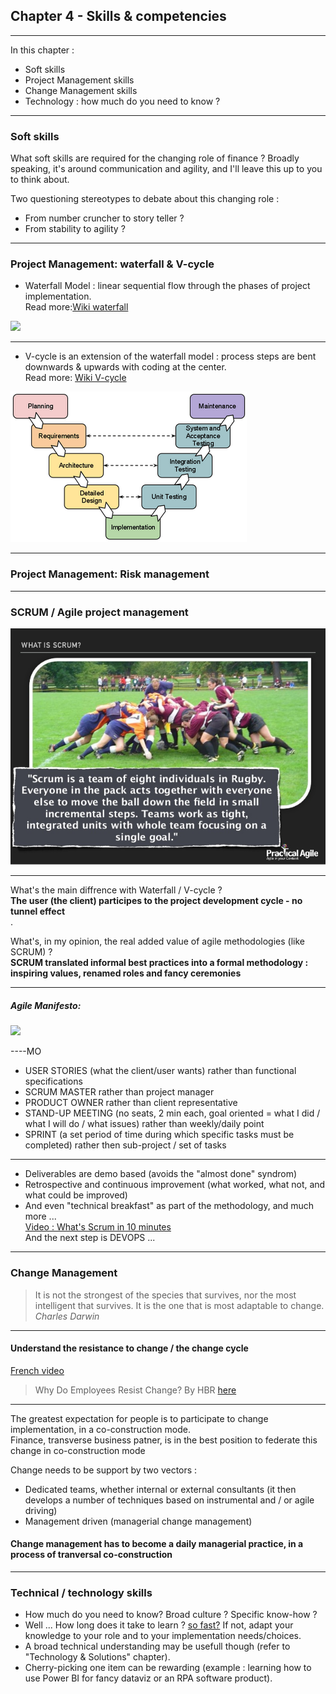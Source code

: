 ## Chapter 4 - Skills & competencies

----

In this chapter :
- Soft skills
- Project Management skills 
- Change Management skills
- Technology : how much do you need to know ?  

----

### Soft skills

What soft skills are required for the changing role of finance ? 
Broadly speaking, it's around communication and agility, and I'll leave this up to you to think about.  

Two questioning stereotypes to debate about this changing role :
- From number cruncher to story teller ?
- From stability to agility ?

----

### Project Management: waterfall & V-cycle

- Waterfall Model : linear sequential flow through the phases of project implementation.   
Read more:[Wiki waterfall](https://en.wikipedia.org/wiki/Waterfall_model)
<img src="images/waterfall.jif" style="background:none; border:none; box-shadow:none;"/>

----

- V-cycle is an extension of the waterfall model : process steps are bent downwards & upwards with coding at the center.    
Read more: [Wiki V-cycle](https://en.wikipedia.org/wiki/V-Model_%28software_development%29)
<img src="images/vcycle.png" style="background:none; border:none; box-shadow:none;"/> 

----

### Project Management: Risk management

----

### SCRUM / Agile project management
<img src="images/scrum.jpg" style="background:none; border:none; box-shadow:none;"/> 

----

What's the main diffrence with Waterfall / V-cycle ?   
**The user (the client) participes to the project development cycle - no tunnel effect**    
.    

What's, in my opinion, the real added value of agile methodologies (like SCRUM) ?     
**SCRUM translated informal best practices into a formal methodology : inspiring values, renamed roles and fancy ceremonies**

----

##### Agile Manifesto: 
<img src="agilemanifesto.png" style="background:none; border:none; box-shadow:none;"/>

----MO

- USER STORIES (what the client/user wants) rather than functional specifications
- SCRUM MASTER rather than project manager  
- PRODUCT OWNER rather than client representative
- STAND-UP MEETING (no seats, 2 min each, goal oriented = what I did / what I will do / what issues) rather than weekly/daily point
- SPRINT (a set period of time during which specific tasks must be completed) rather then sub-project / set of tasks

----

- Deliverables are demo based (avoids the "almost done" syndrom)
- Retrospective and continuous improvement (what worked, what not, and what could be improved)
- And even "technical breakfast" as part of the methodology, and much more ...      
[Video : What's Scrum in 10 minutes](https://youtu.be/XU0llRltyFM)     
And the next step is DEVOPS ... 

----

### Change Management

> It is not the strongest of the species that survives, nor the most intelligent that survives. It is the one that is most adaptable to change.    
*Charles Darwin*

----

#### Understand the resistance to change / the change cycle

[French video](https://www.youtube.com/watch?v=y7MkBQ1Vv2k)

> Why Do Employees Resist Change? By HBR [here](https://hbr.org/1996/05/why-do-employees-resist-change?referral=03759&cm_vc=rr_item_page.bottom)

----

The greatest expectation for people is to participate to change implementation, in a co-construction mode.  
Finance, transverse business patner, is in the best position to federate this change in co-construction mode

Change needs to be support by two vectors : 
- Dedicated teams, whether internal or external consultants (it then develops a number of techniques based on instrumental and / or agile driving)
- Management driven (managerial change management)

#### Change management has to become a daily managerial practice, in a process of tranversal co-construction

----

### Technical / technology skills

- How much do you need to know? Broad culture ? Specific know-how ?
- Well ... How long does it take to learn ?  [so fast?](https://www.youtube.com/watch?v=zatL4uFRpC0) If not, adapt your knowledge to your role and to your implementation needs/choices.
- A broad technical understanding may be usefull though (refer to "Technology & Solutions" chapter).
- Cherry-picking one item can be rewarding (example : learning how to use Power BI for fancy dataviz or an RPA software product).

